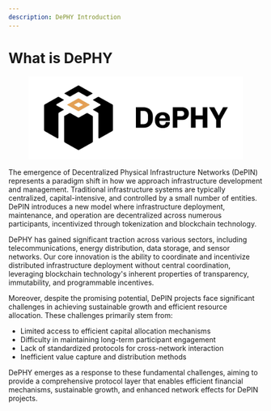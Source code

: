 ```yaml
---
description: DePHY Introduction
---
```


# What is DePHY

<figure><img src=".gitbook/assets/logo_with_white_background_padded_all_sides.jpg" alt=""><figcaption></figcaption></figure>

The emergence of Decentralized Physical Infrastructure Networks (DePIN) represents a paradigm shift in how we approach infrastructure development and management. Traditional infrastructure systems are typically centralized, capital-intensive, and controlled by a small number of entities. DePIN introduces a new model where infrastructure deployment, maintenance, and operation are decentralized across numerous participants, incentivized through tokenization and blockchain technology.

DePHY has gained significant traction across various sectors, including telecommunications, energy distribution, data storage, and sensor networks. Our core innovation is the ability to coordinate and incentivize distributed infrastructure deployment without central coordination, leveraging blockchain technology's inherent properties of transparency, immutability, and programmable incentives.

Moreover, despite the promising potential, DePIN projects face significant challenges in achieving sustainable growth and efficient resource allocation. These challenges primarily stem from:

* Limited access to efficient capital allocation mechanisms
* Difficulty in maintaining long-term participant engagement
* Lack of standardized protocols for cross-network interaction
* Inefficient value capture and distribution methods

DePHY emerges as a response to these fundamental challenges, aiming to provide a comprehensive protocol layer that enables efficient financial mechanisms, sustainable growth, and enhanced network effects for DePIN projects.
